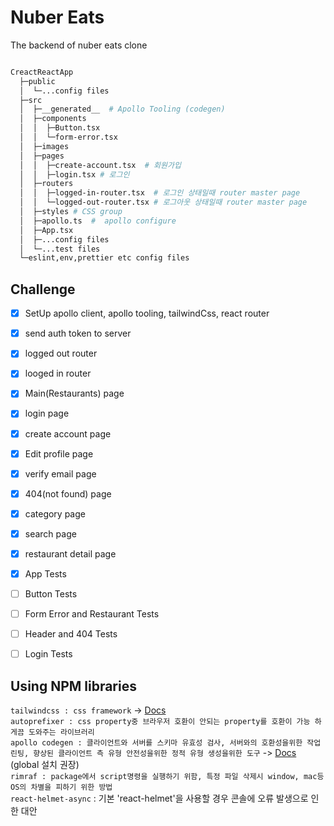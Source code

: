 # Nuber Eats

The backend of nuber eats clone

```bash

CreactReactApp
  ├─public
  │  └─...config files
  ├─src
  │  ├─__generated__  # Apollo Tooling (codegen)
  │  ├─components
  │  │  ├─Button.tsx
  │  │  └─form-error.tsx
  │  ├─images
  │  ├─pages
  │  │  ├─create-account.tsx  # 회원가입
  │  │  ├─login.tsx # 로그인
  │  ├─routers
  │  │  ├─logged-in-router.tsx  # 로그인 상태일때 router master page
  │  │  └─logged-out-router.tsx # 로그아웃 상태일때 router master page
  │  ├─styles # CSS group
  │  ├─apollo.ts  #  apollo configure
  │  ├─App.tsx
  │  ├─...config files
  │  └─...test files
  └─eslint,env,prettier etc config files

```

## Challenge

-   [x] SetUp apollo client, apollo tooling, tailwindCss, react router
-   [x] send auth token to server
-   [x] logged out router
-   [x] looged in router

-   [x] Main(Restaurants) page
-   [x] login page
-   [x] create account page
-   [x] Edit profile page
-   [x] verify email page
-   [x] 404(not found) page
-   [x] category page
-   [x] search page
-   [x] restaurant detail page

-   [x] App Tests
-   [ ] Button Tests
-   [ ] Form Error and Restaurant Tests
-   [ ] Header and 404 Tests
-   [ ] Login Tests

## Using NPM libraries

`tailwindcss : css framework` -> [Docs](https://tailwindcss.com/docs/installation)<br/>
`autoprefixer : css property중 브라우저 호환이 안되는 property를 호환이 가능 하게끔 도와주는 라이브러리`<br/>
`apollo codegen : 클라이언트와 서버를 스키마 유효성 검사, 서버와의 호환성을위한 작업 린팅, 향상된 클라이언트 측 유형 안전성을위한 정적 유형 생성을위한 도구` -> [Docs](https://github.com/apollographql/apollo-tooling) (global 설치 권장)<br/>
`rimraf : package에서 script명령을 실행하기 위함, 특정 파일 삭제시 window, mac등 OS의 차별을 피하기 위한 방법`<br/>
`react-helmet-async` : 기본 'react-helmet'을 사용할 경우 콘솔에 오류 발생으로 인한 대안<br/>
